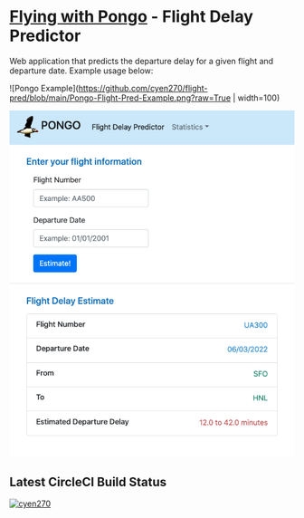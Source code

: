 # [Flying with Pongo](https://flight-pred-347402.uc.r.appspot.com/) - Flight Delay Predictor
Web application that predicts the departure delay for a given flight and departure date.  Example usage below:

![Pongo Example](https://github.com/cyen270/flight-pred/blob/main/Pongo-Flight-Pred-Example.png?raw=True | width=100)

<img src='https://github.com/cyen270/flight-pred/blob/main/Pongo-Flight-Pred-Example.png' alt='Pongo Example'>

## Latest CircleCI Build Status
[![cyen270](https://circleci.com/gh/cyen270/flight-pred.svg?style=svg)](https://circleci.com/gh/cyen270/flight-pred)
